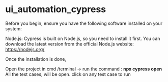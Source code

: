 # ui_automation_cypress

Before you begin, ensure you have the following software installed on your system:

Node.js: Cypress is built on Node.js, so you need to install it first. You can download the latest version from the official Node.js website: https://nodejs.org/

Once the installation is done,

Open the project in cmd /terminal
-> run the command : **npx cypress open**
All the test cases, will be open. click on any test case to run
